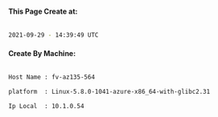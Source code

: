 
   
#### This Page Create at:

```bash

2021-09-29 - 14:39:49 UTC

```

#### Create By Machine:

```bash

Host Name : fv-az135-564

platform  : Linux-5.8.0-1041-azure-x86_64-with-glibc2.31

Ip Local  : 10.1.0.54

```

